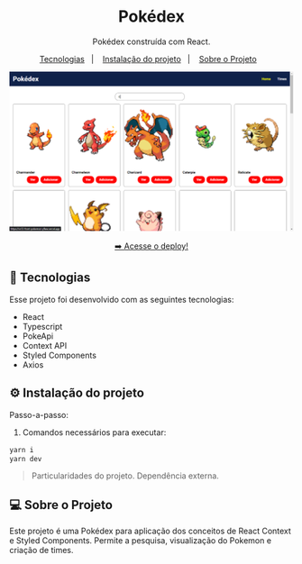 <h1 align="center"> Pokédex </h1>

<p align="center">
  Pokédex construída com React.<br/>
</p>

<p align="center">
  <a href="#-tecnologias">Tecnologias</a>&nbsp;&nbsp;&nbsp;|&nbsp;&nbsp;&nbsp;
    <a href="#-instalacao-do-projeto">Instalação do projeto</a>&nbsp;&nbsp;&nbsp;|&nbsp;&nbsp;&nbsp;
  <a href="#-sobre-o-projeto">Sobre o Projeto</a>&nbsp;&nbsp;&nbsp;
</p>

<p align="center">
  <img alt="imagem do site pronto no vercel" src="public\print.png">
</p>

<p align="center">
  <a href="https://vs12-front-pokemon-y9aw.vercel.app/" target="_blank">➡️ Acesse o deploy!</a>
</p>

## 🚀 Tecnologias

Esse projeto foi desenvolvido com as seguintes tecnologias:

- React
- Typescript
- PokeApi
- Context API
- Styled Components
- Axios

## ⚙️ Instalação do projeto

Passo-a-passo:

1. Comandos necessários para executar:

```
yarn i
yarn dev
```

> Particularidades do projeto. Dependência externa.

## 💻 Sobre o Projeto

Este projeto é uma Pokédex para aplicação dos conceitos de React Context e Styled Components. Permite a pesquisa, visualização do Pokemon e criação de times.
